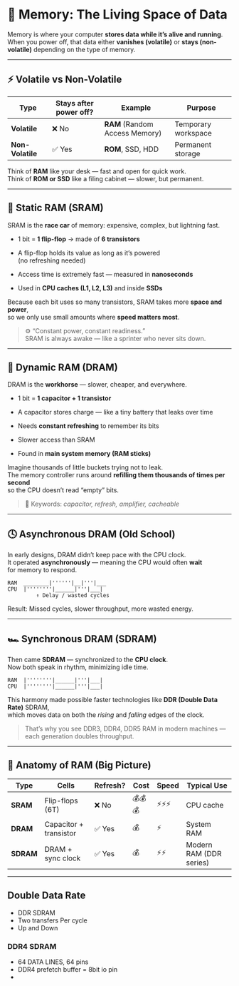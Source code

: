 # 🧩 Memory: The Living Space of Data

Memory is where your computer **stores data while it’s alive and running**.  
When you power off, that data either **vanishes (volatile)** or **stays (non-volatile)** depending on the type of memory.

---

## ⚡ Volatile vs Non-Volatile

|Type|Stays after power off?|Example|Purpose|
|---|---|---|---|
|**Volatile**|❌ No|**RAM** (Random Access Memory)|Temporary workspace|
|**Non-Volatile**|✅ Yes|**ROM**, SSD, HDD|Permanent storage|

Think of **RAM** like your desk — fast and open for quick work.  
Think of **ROM or SSD** like a filing cabinet — slower, but permanent.

---

## 🧠 Static RAM (SRAM)

SRAM is the **race car** of memory: expensive, complex, but lightning fast.

- 1 bit = **1 flip-flop** → made of **6 transistors**
    
- A flip-flop holds its value as long as it’s powered  
    (no refreshing needed)
    
- Access time is extremely fast — measured in **nanoseconds**
    
- Used in **CPU caches (L1, L2, L3)** and inside **SSDs**
    

Because each bit uses so many transistors, SRAM takes more **space and power**,  
so we only use small amounts where **speed matters most**.

> ⚙️ “Constant power, constant readiness.”  
> SRAM is always awake — like a sprinter who never sits down.

---

## 💾 Dynamic RAM (DRAM)

DRAM is the **workhorse** — slower, cheaper, and everywhere.

- 1 bit = **1 capacitor + 1 transistor**
    
- A capacitor stores charge — like a tiny battery that leaks over time
    
- Needs **constant refreshing** to remember its bits
    
- Slower access than SRAM
    
- Found in **main system memory (RAM sticks)**
    

Imagine thousands of little buckets trying not to leak.  
The memory controller runs around **refilling them thousands of times per second**  
so the CPU doesn’t read “empty” bits.

> 🧩 Keywords: _capacitor, refresh, amplifier, cacheable_

---

## 🕓 Asynchronous DRAM (Old School)

In early designs, DRAM didn’t keep pace with the CPU clock.  
It operated **asynchronously** — meaning the CPU would often **wait**  
for memory to respond.

```
RAM  ________|''''''|__|'''|___
CPU  |''''''''|______|'''|___|
         ↑ Delay / wasted cycles
```

Result: Missed cycles, slower throughput, more wasted energy.

---

## 🏎️ Synchronous DRAM (SDRAM)

Then came **SDRAM** — synchronized to the **CPU clock**.  
Now both speak in rhythm, minimizing idle time.

```
RAM  |''''''''|______|'''|___|
CPU  |''''''''|______|'''|___|
```

This harmony made possible faster technologies like **DDR (Double Data Rate)** SDRAM,  
which moves data on both the _rising_ and _falling_ edges of the clock.

> That’s why you see DDR3, DDR4, DDR5 RAM in modern machines — each generation doubles throughput.

---

## 🔬 Anatomy of RAM (Big Picture)

|Type|Cells|Refresh?|Cost|Speed|Typical Use|
|---|---|---|---|---|---|
|**SRAM**|Flip-flops (6T)|❌ No|💰💰💰|⚡⚡⚡|CPU cache|
|**DRAM**|Capacitor + transistor|✅ Yes|💰|⚡|System RAM|
|**SDRAM**|DRAM + sync clock|✅ Yes|💰|⚡⚡|Modern RAM (DDR series)|

---
## Double Data Rate
- DDR SDRAM
- Two transfers Per cycle
- Up and Down
### DDR4 SDRAM
- 64 DATA LINES, 64 pins
- DDR4 prefetch buffer = 8bit io pin
- 